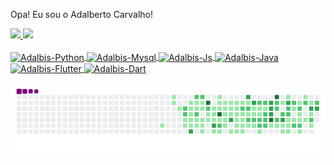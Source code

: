 Opa! Eu sou o Adalberto Carvalho!

<div>
  <a href="https://github.com/adalbertocarv">
  <img height="180em" src="https://github-readme-stats.vercel.app/api?username=adalbertocarv&show_icons=true&theme=dark&include_all_commits=true&count_private=true"/>
  <img height="180em" src="https://github-readme-stats.vercel.app/api/top-langs/?username=adalbertocarv&layout=compact&langs_count=7&theme=tokyonight"/>
</div>
<div style="display: inline_block"><br>
  <img align="center" alt="Adalbis-Python" height="28" width="94" src="https://img.shields.io/badge/Python-3776AB?style=for-the-badge&logo=python&logoColor=white">
  <img align="center" alt="Adalbis-Mysql" height="28" width="85" src="https://img.shields.io/badge/MySQL-00000F?style=for-the-badge&logo=mysql&logoColor=white">
  <img align="center" alt="Adalbis-Js" height="28" width="124" src="https://img.shields.io/badge/JavaScript-F7DF1E?style=for-the-badge&logo=javascript&logoColor=black"> 
  <img align="center" alt="Adalbis-Java" height="28" width="77" src="https://img.shields.io/badge/Java-ED8B00?style=for-the-badge&logo=openjdk&logoColor=white"> 
  <img align="center" alt="Adalbis-Flutter" height="28" width="98" src="https://img.shields.io/badge/Flutter-02569B?style=for-the-badge&logo=flutter&logoColor=white">
  <img align="center" alt="Adalbis-Dart" height="28" width="75" src="https://img.shields.io/badge/Dart-0175C2?style=for-the-badge&logo=dart&logoColor=white">
</div>

![snake gif](https://github.com/adalbertocarv/adalbertocarv/blob/output/github-contribution-grid-snake.gif)
